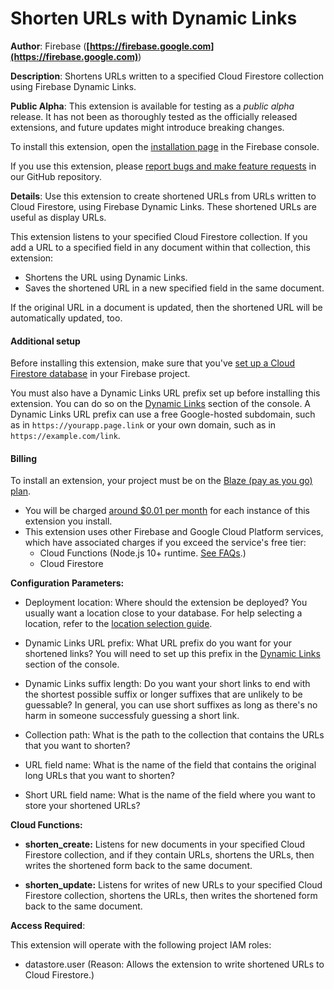 # Shorten URLs with Dynamic Links

**Author**: Firebase (**[https://firebase.google.com](https://firebase.google.com)**)

**Description**: Shortens URLs written to a specified Cloud Firestore collection using Firebase Dynamic Links.

**Public Alpha**: This extension is available for testing as a _public alpha_ release. It has not been as thoroughly tested as the officially released extensions, and future updates might introduce breaking changes.

To install this extension, open the [installation page](https://console.firebase.google.com/project/_/extensions/install?sourceName=projects/firebasemods/sources/FIXME) in the Firebase console.

If you use this extension, please [report bugs and make feature requests](https://github.com/firebase/extensions/issues/new/choose) in our GitHub repository.

**Details**: Use this extension to create shortened URLs from URLs written to Cloud
Firestore, using Firebase Dynamic Links. These shortened URLs are useful as
display URLs.

This extension listens to your specified Cloud Firestore collection. If you
add a URL to a specified field in any document within that collection, this
extension:

- Shortens the URL using Dynamic Links.
- Saves the shortened URL in a new specified field in the same document.

If the original URL in a document is updated, then the shortened URL will be
automatically updated, too.

#### Additional setup

Before installing this extension, make sure that you've
[set up a Cloud Firestore database](https://firebase.google.com/docs/firestore/quickstart)
in your Firebase project.

You must also have a Dynamic Links URL prefix set up before installing this
extension. You can do so on the [Dynamic Links][dyn-links] section of the
console. A Dynamic Links URL prefix can use a free Google-hosted subdomain,
such as in `https://yourapp.page.link` or your own domain, such as in
`https://example.com/link`.

[dyn-links]: https://console.firebase.google.com/project/${param:PROJECT_ID}/durablelinks

#### Billing

To install an extension, your project must be on the
[Blaze (pay as you go) plan][blaze-pricing].

-   You will be charged [around $0.01 per month][pricing-examples] for each
    instance of this extension you install.
-   This extension uses other Firebase and Google Cloud Platform services,
    which have associated charges if you exceed the service's free tier:
    -   Cloud Functions (Node.js 10+ runtime. [See FAQs][faq].)
    -   Cloud Firestore

[blaze-pricing]: https://firebase.google.com/pricing
[pricing-examples]: https://cloud.google.com/functions/pricing#pricing_examples
[faq]: https://firebase.google.com/support/faq#expandable-24




**Configuration Parameters:**

* Deployment location: Where should the extension be deployed? You usually want a location close to your database. For help selecting a location, refer to the [location selection guide](https://firebase.google.com/docs/functions/locations).

* Dynamic Links URL prefix: What URL prefix do you want for your shortened links? You will need to set up this prefix in the [Dynamic Links](https://console.firebase.google.com/project/${PROJECT_ID}/durablelinks) section of the console.


* Dynamic Links suffix length: Do you want your short links to end with the shortest possible suffix or longer suffixes that are unlikely to be guessable? In general, you can use short suffixes as long as there's no harm in someone successfuly guessing a short link.


* Collection path: What is the path to the collection that contains the URLs that you want to shorten?


* URL field name: What is the name of the field that contains the original long URLs that you want to shorten?


* Short URL field name: What is the name of the field where you want to store your shortened URLs?




**Cloud Functions:**

* **shorten_create:** Listens for new documents in your specified Cloud Firestore collection, and if they contain URLs, shortens the URLs, then writes the shortened form back to the same document.

* **shorten_update:** Listens for writes of new URLs to your specified Cloud Firestore collection, shortens the URLs, then writes the shortened form back to the same document.



**Access Required**:



This extension will operate with the following project IAM roles:

* datastore.user (Reason: Allows the extension to write shortened URLs to Cloud Firestore.)

